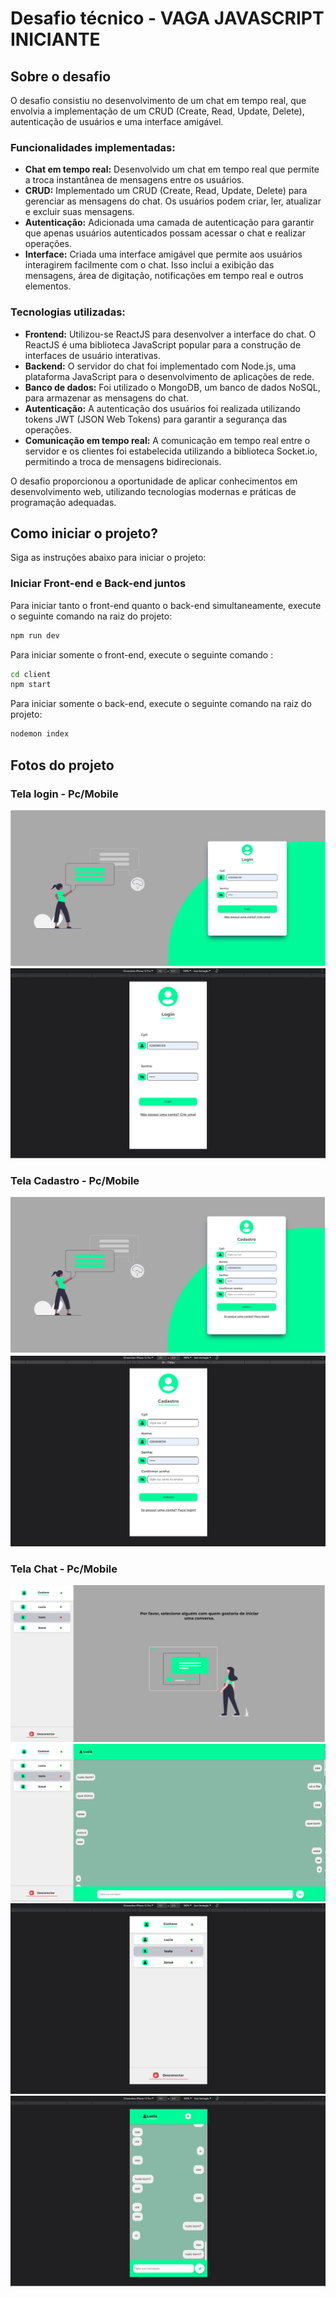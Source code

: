 # Desafio técnico - VAGA JAVASCRIPT INICIANTE

## Sobre o desafio

O desafio consistiu no desenvolvimento de um chat em tempo real, que envolvia a implementação de um CRUD (Create, Read, Update, Delete), autenticação de usuários e uma interface amigável.

### Funcionalidades implementadas:

- **Chat em tempo real:** Desenvolvido um chat em tempo real que permite a troca instantânea de mensagens entre os usuários.
- **CRUD:** Implementado um CRUD (Create, Read, Update, Delete) para gerenciar as mensagens do chat. Os usuários podem criar, ler, atualizar e excluir suas mensagens.
- **Autenticação:** Adicionada uma camada de autenticação para garantir que apenas usuários autenticados possam acessar o chat e realizar operações.
- **Interface:** Criada uma interface amigável que permite aos usuários interagirem facilmente com o chat. Isso inclui a exibição das mensagens, área de digitação, notificações em tempo real e outros elementos.

### Tecnologias utilizadas:

- **Frontend:** Utilizou-se ReactJS para desenvolver a interface do chat. O ReactJS é uma biblioteca JavaScript popular para a construção de interfaces de usuário interativas.
- **Backend:** O servidor do chat foi implementado com Node.js, uma plataforma JavaScript para o desenvolvimento de aplicações de rede.
- **Banco de dados:** Foi utilizado o MongoDB, um banco de dados NoSQL, para armazenar as mensagens do chat.
- **Autenticação:** A autenticação dos usuários foi realizada utilizando tokens JWT (JSON Web Tokens) para garantir a segurança das operações.
- **Comunicação em tempo real:** A comunicação em tempo real entre o servidor e os clientes foi estabelecida utilizando a biblioteca Socket.io, permitindo a troca de mensagens bidirecionais.

O desafio proporcionou a oportunidade de aplicar conhecimentos em desenvolvimento web, utilizando tecnologias modernas e práticas de programação adequadas.

## Como iniciar o projeto?

Siga as instruções abaixo para iniciar o projeto:

### Iniciar Front-end e Back-end juntos

Para iniciar tanto o front-end quanto o back-end simultaneamente, execute o seguinte comando na raiz do projeto:

```bash
npm run dev
```

Para iniciar somente o front-end, execute o seguinte comando :

```bash
cd client
npm start
```

Para iniciar somente o back-end, execute o seguinte comando na raiz do projeto:

```bash
nodemon index
```

## Fotos do projeto

### Tela login - Pc/Mobile

<img src="./imagesReadme/pc-login.png" alt="Tela de Login pc">
<img src="./imagesReadme/mobile-login.png" alt="Tela de Login mobile">

### Tela Cadastro - Pc/Mobile

<img src="./imagesReadme/pc-cadastro.png" alt="Tela de cadastro pc">
<img src="./imagesReadme/mobile-cadastro.png" alt="Tela de cadastro monile">

### Tela Chat - Pc/Mobile

<img src="./imagesReadme/pc-chat-inicio.png" alt="Tela do chat">
<img src="./imagesReadme/pc-chat-pessoa.png" alt="Tela do chat">
<img src="./imagesReadme/mobile-chat-inicio.png" alt="Tela do chat">
<img src="./imagesReadme/mobile-chat-pessoa.png" alt="Tela do chat">










